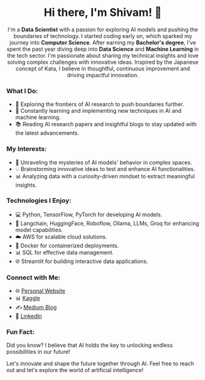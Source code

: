<h1 align="center">
  <b>Hi there, I'm Shivam! 👋</b>
</h1>

<p align="center">
  I'm a <b>Data Scientist</b> with a passion for exploring AI models and pushing the boundaries of technology. I started coding early on, which sparked my journey into <b>Computer Science</b>. After earning my <b>Bachelor's degree</b>, I've spent the past year diving deep into <b>Data Science</b> and <b>Machine Learning</b> in the tech sector. I'm passionate about sharing my technical insights and love solving complex challenges with innovative ideas. Inspired by the Japanese concept of Kata, I believe in thoughtful, continuous improvement and driving impactful innovation.
</p>

### What I Do:
- 🔭 Exploring the frontiers of AI research to push boundaries further.
- 🌱 Constantly learning and implementing new techniques in AI and machine learning.
- 📚 Reading AI research papers and insightful blogs to stay updated with the latest advancements.

### My Interests:
- 🧠 Unraveling the mysteries of AI models' behavior in complex spaces.
- 💡 Brainstorming innovative ideas to test and enhance AI functionalities.
- 📊 Analyzing data with a curiosity-driven mindset to extract meaningful insights.

### Technologies I Enjoy:
- 💻 Python, TensorFlow, PyTorch for developing AI models.
- 🤖 Langchain, HuggingFace, Roboflow, Ollama, LLMs, Groq for enhancing model capabilities.
- ☁️ AWS for scalable cloud solutions.
- 🐳 Docker for containerized deployments.
- 📊 SQL for effective data management.
- 🌐 Streamlit for building interactive data applications.

### Connect with Me:
- 🌐 [Personal Website](https://shivamkc01.github.io/)
- 📊 [Kaggle](https://www.kaggle.com/shivamkc3)
- ✍️ [Medium Blog](https://shivamkc01.medium.com/)
- 💼 [LinkedIn](https://www.linkedin.com/in/shivamkc01/)

### Fun Fact:
Did you know? I believe that AI holds the key to unlocking endless possibilities in our future!

Let's innovate and shape the future together through AI. Feel free to reach out and let's explore the world of artificial intelligence!
